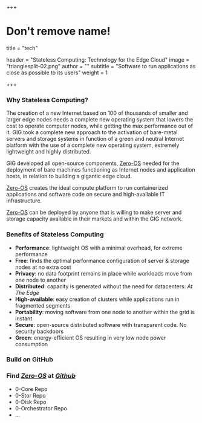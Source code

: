 +++
# Don't remove name!
title = "tech"

header = "Stateless Computing: Technology for the Edge Cloud"
image = "trianglesplit-02.png"
author = ""
subtitle = "Software to run applications as close as possible to its users"
weight = 1

+++

### Why Stateless Computing?

The creation of a new Internet based on 100 of thousands of smaller and larger edge nodes needs a complete new operating system that lowers the cost to operate computer nodes, while getting the max performance out of it. GIG took a complete new approach to the activation of bare-metal servers and storage systems in function of a green and neutral Internet platform with the use of a complete new operating system, extremely lightweight and highly distributed.

GIG developed all open-source components, [Zero-OS](https://github.com/Zero-OS) needed for the deployment of bare machines functioning as Internet nodes and application hosts, in relation to building a gigantic edge cloud.

[Zero-OS](https://github.com/Zero-OS) creates the ideal compute platform to run containerized applications and software code on secure and high-available IT infrastructure.

[Zero-OS](https://github.com/Zero-OS) can be deployed by anyone that is willing to make server and storage capacity available in their markets and within the GIG network.

### Benefits of Stateless Computing

* **Performance**: lightweight OS with a minimal overhead, for extreme performance
* **Free**: finds the optimal performance configuration of server & storage nodes at no extra cost
* **Privacy**: no data footprint remains in place while workloads move from one node to another
* **Distributed**: capacity is generated without the need for datacenters: *At The Edge*
* **High-available**: easy creation of clusters while applications run in fragmented segments
* **Portability**: moving software from one node to another within the grid is instant
* **Secure**: open-source distributed software with transparent code. No security backdoors
* **Green**: energy-efficient OS resulting in very low node power consumption

### Build on GitHub

### Find *[Zero-OS](https://github.com/zero-os)* at *[Github](https://github.com/zero-os)*
* 0-Core Repo
* 0-Stor Repo
* 0-Disk Repo
* 0-Orchestrator Repo
* ...
